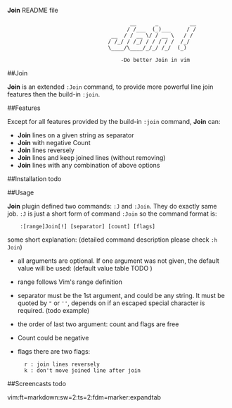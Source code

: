 **Join** README file
							
									       __      _          __
									      / /___  (_)___     / /
									 __  / / __ \/ / __ \   / / 
									/ /_/ / /_/ / / / / /  /_/  
									\____/\____/_/_/ /_/  (_)  
									
								        -Do better Join in vim

##Join

**Join** is an extended `:Join` command, to provide more powerful line join features then the build-in `:join`.

##Features

Except for all features provided by the build-in `:join` command, **Join** can:

- **Join** lines on a given string as separator
- **Join** with negative Count
- **Join** lines reversely
- **Join** lines and keep joined lines (without removing)
- **Join** lines with any combination of above options

##Installation
todo

##Usage

**Join** plugin defined two commands: `:J` and `:Join`.  They do exactly same job. `:J` is just a short form of command `:Join`
so the command format is:

		:[range]Join[!] [separator] [count] [flags]
		
some short explanation: (detailed command description please check `:h Join`)

- all arguments are optional. If one argument was not given, the default value will be used:
(default value table TODO )
- range follows Vim's range definition
- separator must be the 1st argument, and could be any string. It must be quoted by `"` or `''`, depends on if an escaped special character is required. (todo <tab> example)
- the order of last two argument: count and flags are free
- Count could be negative 
- flags there are two flags:
 
		r : join lines reversely
		k : don't move joined line after join

##Screencasts
todo


 vim:ft=markdown:sw=2:ts=2:fdm=marker:expandtab
